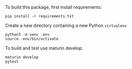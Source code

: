 

To build this package, first install requirements:

```
pip install -r requirements.txt
```

Create a new directory containing a new Python `virtualenv`
```
python3 -m venv .env
source .env/bin/activate
```

To build and test use maturin develop:
```
maturin develop
pytest
```


